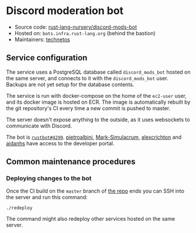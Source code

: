 # Discord moderation bot

* Source code: [rust-lang-nursery/discord-mods-bot][repo]
* Hosted on: `bots.infra.rust-lang.org` (behind the bastion)
* Maintainers: [technetos]

## Service configuration

The service uses a PostgreSQL database called `discord_mods_bot` hosted on the
same server, and connects to it with the `discord_mods_bot` user. Backups are
not yet setup for the database contents.

The service is run with docker-compose on the home of the `ec2-user` user, and
its docker image is hosted on ECR. The image is automatically rebuilt by the
git repository's CI every time a new commit is pushed to master.

The server doesn't expose anything to the outside, as it uses websockets to
communicate with Discord.

The bot is [`rustbot#4299`][devportal]. [pietroalbini], [Mark-Simulacrum],
[alexcrichton] and [aidanhs] have access to the developer portal.

## Common maintenance procedures

### Deploying changes to the bot

Once the CI build on the `master` branch of [the repo][repo] ends you can SSH
into the server and run this command:

```
./redeploy
```

The command might also redeploy other services hosted on the same server.

[repo]: https://github.com/rust-lang-nursery/discord-mods-bot
[devportal]: https://discordapp.com/developers/applications/615806512790503424
[technetos]: https://github.com/technetos
[pietroalbini]: https://github.com/pietroalbini
[Mark-Simulacrum]: https://github.com/Mark-Simulacrum
[alexcrichton]: https://github.com/alexcrichton
[aidanhs]: https://github.com/aidanhs
